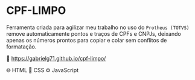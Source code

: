 # CPF-LIMPO

Ferramenta criada para agilizar meu trabalho no uso do `Protheus (TOTVS)` remove automaticamente pontos e traços de CPFs e CNPJs, deixando apenas os números prontos para copiar e colar sem conflitos de formatação.  

📎 https://gabrielg71.github.io/cpf-limpo/  

🌐 HTML 🎨 CSS ⚙️ JavaScript
